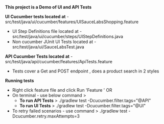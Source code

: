 **This project is a Demo of UI and API Tests**

**UI Cucumber tests located at** - src/test/java/ui/cucumber/features/UISauceLabsShopping.feature
- UI Step Definitions file located at - src/test/java/ui/cucumber/steps/UIStepDefinitions.java
- Non cucumber JUnit UI Tests located at - src/test/java/ui/SauceLabsTest.java

**API Cucumber Tests located at** - src/test/java/api/cucumber/features/ApiTests.feature
- Tests cover a Get and POST endpoint , does a product search in 2 styles

**Running tests**

- Right click feature file and click Run 'Feature <FileName>'
OR
- On terminal - use below command > 
  - **To run API Tests** > ./gradlew test -Dcucumber.filter.tags="@API"
  - **To run UI Tests** > ./gradlew test -Dcucumber.filter.tags="@UI"
- To retry failed scenarios - use command > ./gradlew test -Dcucumber.retry.maxAttempts=3
